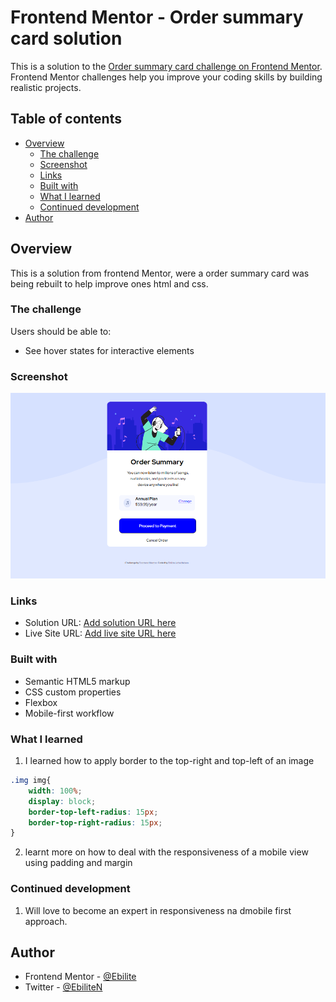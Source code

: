 # Frontend Mentor - Order summary card solution

This is a solution to the [Order summary card challenge on Frontend Mentor](https://www.frontendmentor.io/challenges/order-summary-component-QlPmajDUj). Frontend Mentor challenges help you improve your coding skills by building realistic projects. 

## Table of contents

- [Overview](#overview)
  - [The challenge](#the-challenge)
  - [Screenshot](#screenshot)
  - [Links](#links)
  - [Built with](#built-with)
  - [What I learned](#what-i-learned)
  - [Continued development](#continued-development)
- [Author](#author)



## Overview
This is a solution from frontend Mentor, were a order summary card was being rebuilt to help improve ones html and css.

### The challenge

Users should be able to:

- See hover states for interactive elements

### Screenshot

![](./images/screenshot.PNG)




### Links

- Solution URL: [Add solution URL here](https://your-solution-url.com)
- Live Site URL: [Add live site URL here](https://your-live-site-url.com)



### Built with

- Semantic HTML5 markup
- CSS custom properties
- Flexbox
- Mobile-first workflow



### What I learned

1. I learned how to apply border to the top-right and top-left of an image

```css
.img img{
    width: 100%;
    display: block;
    border-top-left-radius: 15px;
    border-top-right-radius: 15px;
}
```

2. learnt more on how to deal with the responsiveness of a mobile view using padding and margin


### Continued development

1. Will love to become an expert in responsiveness na dmobile first approach.



## Author


- Frontend Mentor - [@Ebilite](https://www.frontendmentor.io/profile/EBILITE)
- Twitter - [@EbiliteN](https://www.twitter.com/EbiliteN)






